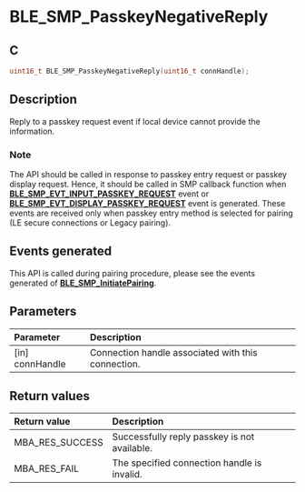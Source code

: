 # BLE_SMP_PasskeyNegativeReply

## C

```c
uint16_t BLE_SMP_PasskeyNegativeReply(uint16_t connHandle);
```

## Description

Reply to a passkey request event if local device cannot provide the information.

### Note

The API should be called in response to passkey entry request or passkey display request.
Hence, it should be called in SMP callback function when **[BLE_SMP_EVT_INPUT_PASSKEY_REQUEST](GUID-DA3C91C3-3ACA-4850-B469-FDF748DD2D87.md)** event or
**[BLE_SMP_EVT_DISPLAY_PASSKEY_REQUEST](GUID-DA3C91C3-3ACA-4850-B469-FDF748DD2D87.md)** event is generated.
These events are received only when passkey entry method is selected for pairing (LE secure connections or Legacy pairing).


## Events generated

This API is called during pairing procedure, please see the events generated of **[BLE_SMP_InitiatePairing](GUID-8F2CEAE0-3C28-4A9B-8A69-166F2E5F2B67.md)**.

## Parameters

|Parameter|Description|
|:---|:---|
|\[in\] connHandle|Connection handle associated with this connection.|

## Return values

|Return value|Description|
|:---|:---|
MBA_RES_SUCCESS|Successfully reply passkey is not available.|
MBA_RES_FAIL|The specified connection handle is invalid.|
